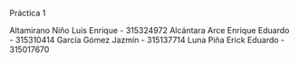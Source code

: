 Práctica 1

Altamirano Niño Luis Enrique - 315324972
Alcántara Arce Enrique Eduardo - 315310414
García Gómez Jazmín - 315137714
Luna Piña Erick Eduardo - 315017670
